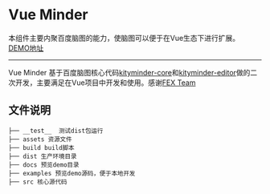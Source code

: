 # Vue Minder

本组件主要内聚百度脑图的能力，使脑图可以便于在Vue生态下进行扩展。
[DEMO地址](http://hexyun.github.io/vue-minder)

--- 

Vue Minder 基于百度脑图核心代码[kityminder-core](https://github.com/fex-team/kityminder-core)和[kityminder-editor](https://github.com/fex-team/kityminder-editor)做的二次开发，主要满足在Vue项目中开发和使用。感谢[FEX Team](https://github.com/fex-team)

## 文件说明

```
├── __test__  测试dist包运行
├── assets 资源文件
├── build build脚本
├── dist 生产环境目录
├── docs 预览demo目录
├── examples 预览demo源码，便于本地开发
├── src 核心源代码
```
